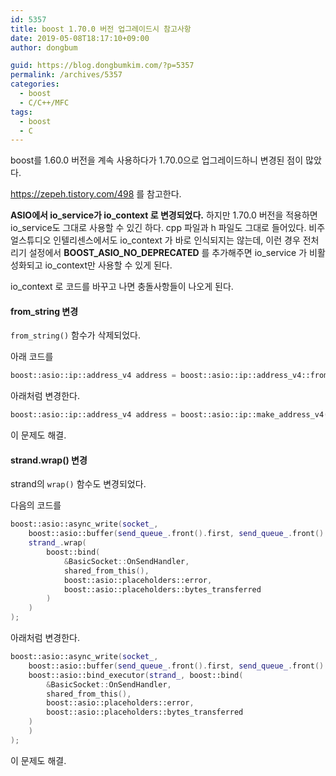 ```yaml
---
id: 5357
title: boost 1.70.0 버전 업그레이드시 참고사항
date: 2019-05-08T18:17:10+09:00
author: dongbum

guid: https://blog.dongbumkim.com/?p=5357
permalink: /archives/5357
categories:
  - boost
  - C/C++/MFC
tags:
  - boost
  - C
---
```

boost를 1.60.0 버전을 계속 사용하다가 1.70.0으로 업그레이드하니 변경된 점이 많았다.

<https://zepeh.tistory.com/498> 를 참고한다.

**ASIO에서 io_service가 io_context 로 변경되었다.** 하지만 1.70.0 버전을 적용하면 io_service도 그대로 사용할 수 있긴 하다. cpp 파일과 h 파일도 그대로 들어있다. 비주얼스튜디오 인텔리센스에서도 io_context 가 바로 인식되지는 않는데, 이런 경우 전처리기 설정에서 **BOOST_ASIO_NO_DEPRECATED** 를 추가해주면 io_service 가 비활성화되고 io_context만 사용할 수 있게 된다.

io_context 로 코드를 바꾸고 나면 충돌사항들이 나오게 된다.

#### from_string 변경

`from_string()` 함수가 삭제되었다.

아래 코드를

```cpp
boost::asio::ip::address_v4 address = boost::asio::ip::address_v4::from_string(server_ip, error_code);
```

아래처럼 변경한다.

```cpp
boost::asio::ip::address_v4 address = boost::asio::ip::make_address_v4(server_ip, error_code);
```

이 문제도 해결.

#### strand.wrap() 변경

strand의 `wrap()` 함수도 변경되었다.

다음의 코드를

```cpp
boost::asio::async_write(socket_,
    boost::asio::buffer(send_queue_.front().first, send_queue_.front().second),
    strand_.wrap(
        boost::bind(
            &BasicSocket::OnSendHandler,
            shared_from_this(),
            boost::asio::placeholders::error,
            boost::asio::placeholders::bytes_transferred
        )
    )
);
```

아래처럼 변경한다.

```cpp
boost::asio::async_write(socket_,
    boost::asio::buffer(send_queue_.front().first, send_queue_.front().second),
    boost::asio::bind_executor(strand_, boost::bind(
        &BasicSocket::OnSendHandler,
        shared_from_this(),
        boost::asio::placeholders::error,
        boost::asio::placeholders::bytes_transferred
    )
    )
);
```

이 문제도 해결.
